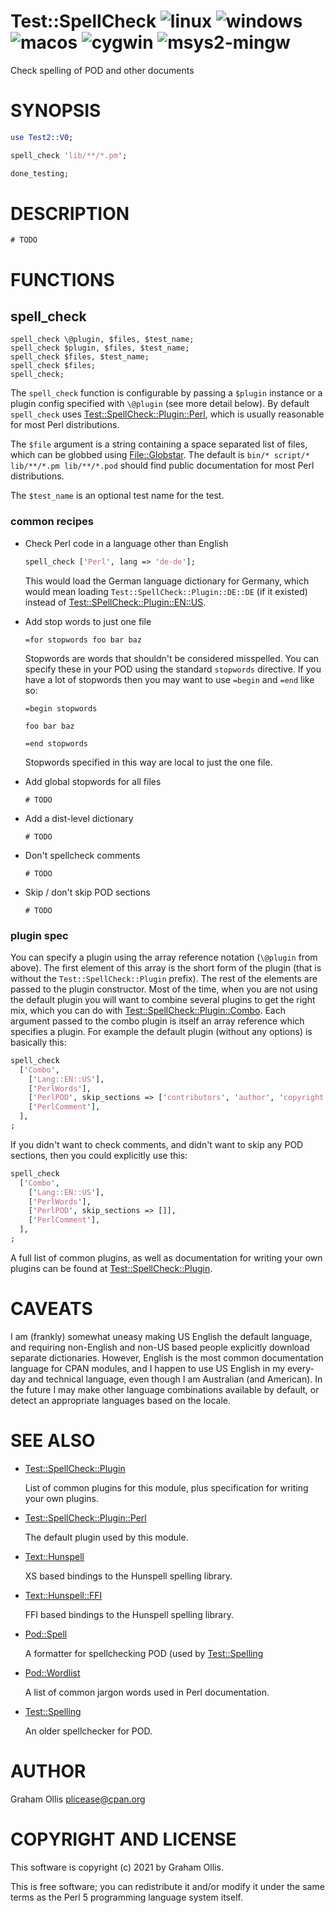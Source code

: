 # Test::SpellCheck ![linux](https://github.com/uperl/Test-SpellCheck/workflows/linux/badge.svg) ![windows](https://github.com/uperl/Test-SpellCheck/workflows/windows/badge.svg) ![macos](https://github.com/uperl/Test-SpellCheck/workflows/macos/badge.svg) ![cygwin](https://github.com/uperl/Test-SpellCheck/workflows/cygwin/badge.svg) ![msys2-mingw](https://github.com/uperl/Test-SpellCheck/workflows/msys2-mingw/badge.svg)

Check spelling of POD and other documents

# SYNOPSIS

```perl
use Test2::V0;

spell_check 'lib/**/*.pm';

done_testing;
```

# DESCRIPTION

```
# TODO
```

# FUNCTIONS

## spell\_check

```
spell_check \@plugin, $files, $test_name;
spell_check $plugin, $files, $test_name;
spell_check $files, $test_name;
spell_check $files;
spell_check;
```

The `spell_check` function is configurable by passing a `$plugin` instance or a plugin
config specified with `\@plugin` (see more detail below).  By default `spell_check` uses
[Test::SpellCheck::Plugin::Perl](https://metacpan.org/pod/Test::SpellCheck::Plugin::Perl), which is usually reasonable for most Perl distributions.

The `$file` argument is a string containing a space separated list of files, which can
be globbed using [File::Globstar](https://metacpan.org/pod/File::Globstar).  The default is `bin/* script/* lib/**/*.pm lib/**/*.pod`
should find public documentation for most Perl distributions.

The `$test_name` is an optional test name for the test.

### common recipes

- Check Perl code in a language other than English

    ```perl
    spell_check ['Perl', lang => 'de-de'];
    ```

    This would load the German language dictionary for Germany, which would mean loading
    `Test::SpellCheck::Plugin::DE::DE` (if it existed) instead of
    [Test::SPellCheck::Plugin::EN::US](https://metacpan.org/pod/Test::SPellCheck::Plugin::EN::US).

- Add stop words to just one file

    ```
    =for stopwords foo bar baz
    ```

    Stopwords are words that shouldn't be considered misspelled.  You can specify these
    in your POD using the standard `stopwords` directive.  If you have a lot of stopwords
    then you may want to use `=begin` and `=end` like so:

    ```
    =begin stopwords

    foo bar baz

    =end stopwords
    ```

    Stopwords specified in this way are local to just the one file.

- Add global stopwords for all files

    ```
    # TODO
    ```

- Add a dist-level dictionary

    ```
    # TODO
    ```

- Don't spellcheck comments

    ```
    # TODO
    ```

- Skip / don't skip POD sections

    ```
    # TODO
    ```

### plugin spec

You can specify a plugin using the array reference notation (`\@plugin` from above).
The first element of this array is the short form of the plugin (that is without the
`Test::SpellCheck::Plugin` prefix).  The rest of the elements are passed to the plugin
constructor.  Most of the time, when you are not using the default plugin you will want
to combine several plugins to get the right mix, which you can do with
[Test::SpellCheck::Plugin::Combo](https://metacpan.org/pod/Test::SpellCheck::Plugin::Combo).  Each argument passed to the combo plugin is itself
an array reference which specifies a plugin.  For example the default plugin (without any options)
is basically this:

```perl
spell_check
  ['Combo',
    ['Lang::EN::US'],
    ['PerlWords'],
    ['PerlPOD', skip_sections => ['contributors', 'author', 'copyright and license']],
    ['PerlComment'],
  ],
;
```

If you didn't want to check comments, and didn't want to skip any POD sections, then you
could explicitly use this:

```perl
spell_check
  ['Combo',
    ['Lang::EN::US'],
    ['PerlWords'],
    ['PerlPOD', skip_sections => []],
    ['PerlComment'],
  ],
;
```

A full list of common plugins, as well as documentation for writing your own plugins can be
found at [Test::SpellCheck::Plugin](https://metacpan.org/pod/Test::SpellCheck::Plugin).

# CAVEATS

I am (frankly) somewhat uneasy making US English the default language, and requiring
non-English and non-US based people explicitly download separate dictionaries.  However,
English is the most common documentation language for CPAN modules, and I happen to use US
English in my every-day and technical language, even though I am Australian (and American).
In the future I may make other language combinations available by default, or detect an
appropriate languages based on the locale.

# SEE ALSO

- [Test::SpellCheck::Plugin](https://metacpan.org/pod/Test::SpellCheck::Plugin)

    List of common plugins for this module, plus specification for writing your own
    plugins.

- [Test::SpellCheck::Plugin::Perl](https://metacpan.org/pod/Test::SpellCheck::Plugin::Perl)

    The default plugin used by this module.

- [Text::Hunspell](https://metacpan.org/pod/Text::Hunspell)

    XS based bindings to the Hunspell spelling library.

- [Text::Hunspell::FFI](https://metacpan.org/pod/Text::Hunspell::FFI)

    FFI based bindings to the Hunspell spelling library.

- [Pod::Spell](https://metacpan.org/pod/Pod::Spell)

    A formatter for spellchecking POD (used by [Test::Spelling](https://metacpan.org/pod/Test::Spelling)

- [Pod::Wordlist](https://metacpan.org/pod/Pod::Wordlist)

    A list of common jargon words used in Perl documentation.

- [Test::Spelling](https://metacpan.org/pod/Test::Spelling)

    An older spellchecker for POD.

# AUTHOR

Graham Ollis <plicease@cpan.org>

# COPYRIGHT AND LICENSE

This software is copyright (c) 2021 by Graham Ollis.

This is free software; you can redistribute it and/or modify it under
the same terms as the Perl 5 programming language system itself.
